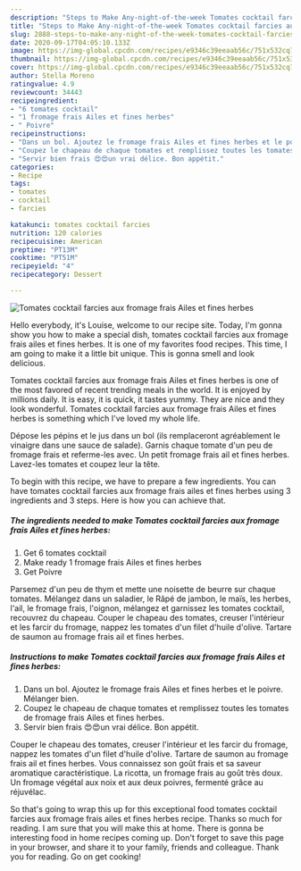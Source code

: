 ```yaml
---
description: "Steps to Make Any-night-of-the-week Tomates cocktail farcies aux fromage frais Ailes et fines herbes"
title: "Steps to Make Any-night-of-the-week Tomates cocktail farcies aux fromage frais Ailes et fines herbes"
slug: 2888-steps-to-make-any-night-of-the-week-tomates-cocktail-farcies-aux-fromage-frais-ailes-et-fines-herbes
date: 2020-09-17T04:05:10.133Z
image: https://img-global.cpcdn.com/recipes/e9346c39eeaab56c/751x532cq70/tomates-cocktail-farcies-aux-fromage-frais-ailes-et-fines-herbes-photo-principale-de-la-recette.jpg
thumbnail: https://img-global.cpcdn.com/recipes/e9346c39eeaab56c/751x532cq70/tomates-cocktail-farcies-aux-fromage-frais-ailes-et-fines-herbes-photo-principale-de-la-recette.jpg
cover: https://img-global.cpcdn.com/recipes/e9346c39eeaab56c/751x532cq70/tomates-cocktail-farcies-aux-fromage-frais-ailes-et-fines-herbes-photo-principale-de-la-recette.jpg
author: Stella Moreno
ratingvalue: 4.9
reviewcount: 34443
recipeingredient:
- "6 tomates cocktail"
- "1 fromage frais Ailes et fines herbes"
- " Poivre"
recipeinstructions:
- "Dans un bol. Ajoutez le fromage frais Ailes et fines herbes et le poivre. Mélanger bien."
- "Coupez le chapeau de chaque tomates et remplissez toutes les tomates de fromage frais Ailes et fines herbes."
- "Servir bien frais 😍😍un vrai délice. Bon appétit."
categories:
- Recipe
tags:
- tomates
- cocktail
- farcies

katakunci: tomates cocktail farcies 
nutrition: 120 calories
recipecuisine: American
preptime: "PT13M"
cooktime: "PT51M"
recipeyield: "4"
recipecategory: Dessert

---
```



![Tomates cocktail farcies aux fromage frais Ailes et fines herbes](https://img-global.cpcdn.com/recipes/e9346c39eeaab56c/751x532cq70/tomates-cocktail-farcies-aux-fromage-frais-ailes-et-fines-herbes-photo-principale-de-la-recette.jpg)

Hello everybody, it's Louise, welcome to our recipe site. Today, I'm gonna show you how to make a special dish, tomates cocktail farcies aux fromage frais ailes et fines herbes. It is one of my favorites food recipes. This time, I am going to make it a little bit unique. This is gonna smell and look delicious.

Tomates cocktail farcies aux fromage frais Ailes et fines herbes is one of the most favored of recent trending meals in the world. It is enjoyed by millions daily. It is easy, it is quick, it tastes yummy. They are nice and they look wonderful. Tomates cocktail farcies aux fromage frais Ailes et fines herbes is something which I've loved my whole life.

Dépose les pépins et le jus dans un bol (ils remplaceront agréablement le vinaigre dans une sauce de salade). Garnis chaque tomate d&#39;un peu de fromage frais et referme-les avec. Un petit fromage frais ail et fines herbes. Lavez-les tomates et coupez leur la tête.


To begin with this recipe, we have to prepare a few ingredients. You can have tomates cocktail farcies aux fromage frais ailes et fines herbes using 3 ingredients and 3 steps. Here is how you can achieve that.

<!--inarticleads1-->

##### The ingredients needed to make Tomates cocktail farcies aux fromage frais Ailes et fines herbes:

1. Get 6 tomates cocktail
1. Make ready 1 fromage frais Ailes et fines herbes
1. Get  Poivre


Parsemez d&#39;un peu de thym et mette une noisette de beurre sur chaque tomates. Mélangez dans un saladier, le Râpé de jambon, le maïs, les herbes, l&#39;ail, le fromage frais, l&#39;oignon, mélangez et garnissez les tomates cocktail, recouvrez du chapeau. Couper le chapeau des tomates, creuser l&#39;intérieur et les farcir du fromage, nappez les tomates d&#39;un filet d&#39;huile d&#39;olive. Tartare de saumon au fromage frais ail et fines herbes. 

<!--inarticleads2-->

##### Instructions to make Tomates cocktail farcies aux fromage frais Ailes et fines herbes:

1. Dans un bol. Ajoutez le fromage frais Ailes et fines herbes et le poivre. Mélanger bien.
1. Coupez le chapeau de chaque tomates et remplissez toutes les tomates de fromage frais Ailes et fines herbes.
1. Servir bien frais 😍😍un vrai délice. Bon appétit.


Couper le chapeau des tomates, creuser l&#39;intérieur et les farcir du fromage, nappez les tomates d&#39;un filet d&#39;huile d&#39;olive. Tartare de saumon au fromage frais ail et fines herbes. Vous connaissez son goût frais et sa saveur aromatique caractéristique. La ricotta, un fromage frais au goût très doux. Un fromage végétal aux noix et aux deux poivres, fermenté grâce au réjuvélac. 

So that's going to wrap this up for this exceptional food tomates cocktail farcies aux fromage frais ailes et fines herbes recipe. Thanks so much for reading. I am sure that you will make this at home. There is gonna be interesting food in home recipes coming up. Don't forget to save this page in your browser, and share it to your family, friends and colleague. Thank you for reading. Go on get cooking!
